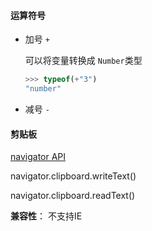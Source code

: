 #### 运算符号

- 加号 `+`

  可以将变量转换成 `Number`类型

  ```javascript
  >>> typeof(+"3")
  "number"
  ```

  

- 减号 `-`



#### 剪贴板

[navigator API](https://developer.mozilla.org/zh-CN/docs/Web/API/Navigator/clipboard)

navigator.clipboard.writeText()

navigator.clipboard.readText()

<b>兼容性</b>： 不支持IE

